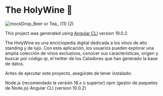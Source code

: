 # The HolyWine 🍷

![mockDrop_Beer or Tea_ (11) (2)](https://github.com/user-attachments/assets/7370450e-9a95-4bf9-bb67-ebcde25396e9)


This project was generated using [Angular CLI](https://github.com/angular/angular-cli) version 19.0.2.

The HolyWine es una enciclopedia digital dedicada a los vinos de alto standing y de lujo. Con esta aplicación, los usuarios pueden explorar una amplia colección de vinos exclusivos, conocer sus características, origen y buscar por código qr, el twitter de los Catadores que han generado la base de datos.

Antes de ejecutar este proyecto, asegúrate de tener instalado:

Node.js (recomendado la versión 18.x o superior)
npm (gestor de paquetes de Node.js)
Angular CLI (version 10.0.2)

